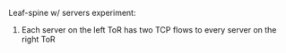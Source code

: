 Leaf-spine w/ servers experiment:

1. Each server on the left ToR has two TCP flows to every server on the right ToR
